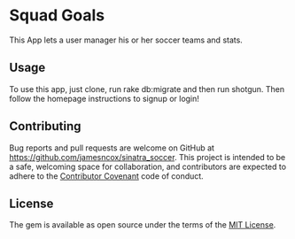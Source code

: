 # Squad Goals

This App lets a user manager his or her soccer teams and stats.

## Usage

To use this app, just clone, run rake db:migrate and then run shotgun. Then follow the homepage instructions to signup or login!

## Contributing

Bug reports and pull requests are welcome on GitHub at https://github.com/jamesncox/sinatra_soccer. This project is intended to be a safe, welcoming space for collaboration, and contributors are expected to adhere to the [Contributor Covenant](contributor-covenant.org) code of conduct.


## License

The gem is available as open source under the terms of the [MIT License](http://opensource.org/licenses/MIT).

